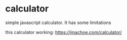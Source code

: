 # calculator
simple javascript calculator. It has some limitations

this calculator working: https://jinachoe.com/calculator/
